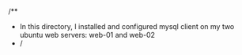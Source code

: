 /**
 * In this directory, I installed and configured mysql client on my two ubuntu web servers: web-01 and web-02
 * /
